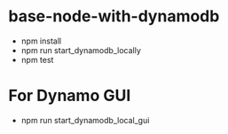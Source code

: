 # base-node-with-dynamodb
* npm install
* npm run start_dynamodb_locally
* npm test

# For Dynamo GUI
* npm run start_dynamodb_local_gui
